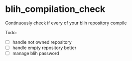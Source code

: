 # blih_compilation_check
Continuously check if every of your blih repository compile

Todo:
- [ ] handle not owned repository
- [ ] handle empty repository better
- [ ] manage blih password